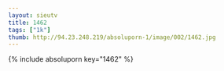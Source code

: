 ```yaml
--- 
layout: sieutv
title: 1462
tags: ["1k"]
thumb: http://94.23.248.219/absoluporn-1/image/002/1462.jpg
---
```

{% include absoluporn key="1462" %} 
